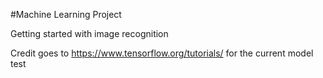 #Machine Learning Project

Getting started with image recognition


Credit goes to https://www.tensorflow.org/tutorials/ for the current model test